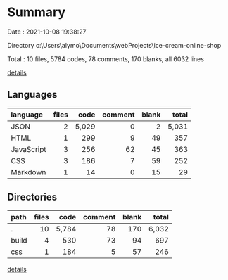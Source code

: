 # Summary

Date : 2021-10-08 19:38:27

Directory c:\Users\alymo\Documents\webProjects\ice-cream-online-shop

Total : 10 files,  5784 codes, 78 comments, 170 blanks, all 6032 lines

[details](details.md)

## Languages
| language | files | code | comment | blank | total |
| :--- | ---: | ---: | ---: | ---: | ---: |
| JSON | 2 | 5,029 | 0 | 2 | 5,031 |
| HTML | 1 | 299 | 9 | 49 | 357 |
| JavaScript | 3 | 256 | 62 | 45 | 363 |
| CSS | 3 | 186 | 7 | 59 | 252 |
| Markdown | 1 | 14 | 0 | 15 | 29 |

## Directories
| path | files | code | comment | blank | total |
| :--- | ---: | ---: | ---: | ---: | ---: |
| . | 10 | 5,784 | 78 | 170 | 6,032 |
| build | 4 | 530 | 73 | 94 | 697 |
| css | 1 | 184 | 5 | 57 | 246 |

[details](details.md)